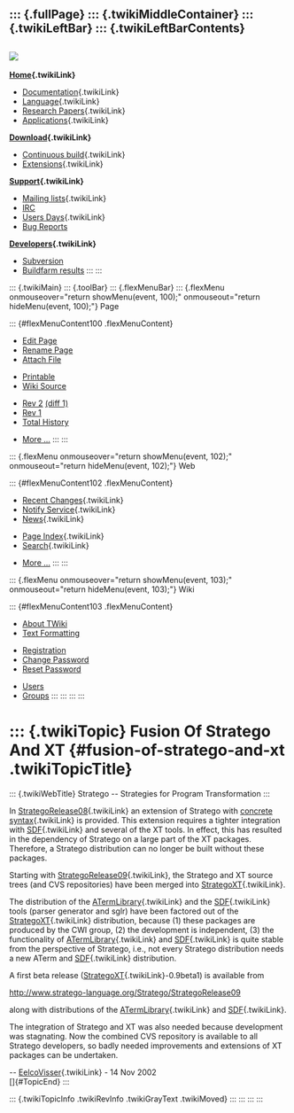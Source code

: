 ::: {.fullPage}
::: {.twikiMiddleContainer}
::: {.twikiLeftBar}
::: {.twikiLeftBarContents}
  ----------------------------------------------------------------------------------
  [![](../pub/Stratego/StrategoLogo/StrategoLogoTextlessWhite-100px.png)](WebHome)
  ----------------------------------------------------------------------------------

**[Home](WebHome){.twikiLink}**

-   [Documentation](StrategoDocumentation){.twikiLink}
-   [Language](StrategoLanguage){.twikiLink}
-   [Research Papers](StrategoPublications){.twikiLink}
-   [Applications](StrategoApplication){.twikiLink}

**[Download](StrategoDownload){.twikiLink}**

-   [Continuous build](ContinuousBuild){.twikiLink}
-   [Extensions](AdditionalPackageDownload){.twikiLink}

**[Support](StrategoSupport){.twikiLink}**

-   [Mailing lists](MailingList){.twikiLink}
-   [IRC](irc://irc.freenode.net/#stratego)
-   [Users Days](StrategoUsersDay){.twikiLink}
-   [Bug Reports](http://yellowgrass.org/project/StrategoXT)

**[Developers](StrategoDev){.twikiLink}**

-   [Subversion](https://svn.strategoxt.org/repos/StrategoXT/strategoxt/trunk)
-   [Buildfarm
    results](http://hydra.nixos.org/jobset/strategoxt/strategoxt-release/all)
:::
:::

::: {.twikiMain}
::: {.toolBar}
::: {.flexMenuBar}
::: {.flexMenu onmouseover="return showMenu(event, 100);" onmouseout="return hideMenu(event, 100);"}
Page

::: {#flexMenuContent100 .flexMenuContent}
-   [Edit
    Page](http://www.program-transformation.org/edit/Stratego/FusionOfStrategoAndXT?t=1536825556)
-   [Rename
    Page](http://www.program-transformation.org/rename/Stratego/FusionOfStrategoAndXT)
-   [Attach
    File](http://www.program-transformation.org/attach/Stratego/FusionOfStrategoAndXT)

<!-- -->

-   [Printable](http://www.program-transformation.org/view/Stratego/FusionOfStrategoAndXT?skin=print.pattern)
-   [Wiki
    Source](http://www.program-transformation.org/view/Stratego/FusionOfStrategoAndXT?skin=text&raw=on&contenttype=text/plain)

<!-- -->

-   [Rev
    2](http://www.program-transformation.org/view/Stratego/FusionOfStrategoAndXT?rev=1.2)
    [(diff 1)](http://www.program-transformation.org/rdiff/Stratego/FusionOfStrategoAndXT?rev1=1.2&rev2=1.1)
-   [Rev
    1](http://www.program-transformation.org/view/Stratego/FusionOfStrategoAndXT?rev=1.1)
-   [Total
    History](http://www.program-transformation.org/rdiff/Stratego/FusionOfStrategoAndXT)

<!-- -->

-   [More
    \...](http://www.program-transformation.org/oops/Stratego/FusionOfStrategoAndXT?template=oopsmore&param1=1.2&param2=1.2)
:::
:::

::: {.flexMenu onmouseover="return showMenu(event, 102);" onmouseout="return hideMenu(event, 102);"}
Web

::: {#flexMenuContent102 .flexMenuContent}
-   [Recent Changes](WebChanges){.twikiLink}
-   [Notify Service](WebNotify){.twikiLink}
-   [News](WebNews){.twikiLink}

<!-- -->

-   [Page Index](WebIndex){.twikiLink}
-   [Search](WebSearch){.twikiLink}

<!-- -->

-   [More
    \...](http://www.program-transformation.org/oops/Stratego/FusionOfStrategoAndXT?template=oopsmore&param1=1.2&param2=1.2)
:::
:::

::: {.flexMenu onmouseover="return showMenu(event, 103);" onmouseout="return hideMenu(event, 103);"}
Wiki

::: {#flexMenuContent103 .flexMenuContent}
-   [About
    TWiki](http://www.program-transformation.org/view/TWiki/WebHome)
-   [Text
    Formatting](http://www.program-transformation.org/view/TWiki/TextFormattingRules)

<!-- -->

-   [Registration](http://www.program-transformation.org/view/TWiki/TWikiRegistration)
-   [Change
    Password](http://www.program-transformation.org/view/TWiki/ChangePassword)
-   [Reset
    Password](http://www.program-transformation.org/view/TWiki/ResetPassword)

<!-- -->

-   [Users](http://www.program-transformation.org/view/Main/TWikiUsers)
-   [Groups](http://www.program-transformation.org/view/Main/TWikiGroups)
:::
:::
:::
:::

::: {.twikiTopic}
Fusion Of Stratego And XT {#fusion-of-stratego-and-xt .twikiTopicTitle}
=========================

::: {.twikiWebTitle}
Stratego \-- Strategies for Program Transformation
:::

In [StrategoRelease08](StrategoRelease08){.twikiLink} an extension of
Stratego with [concrete syntax](ConcreteSyntax){.twikiLink} is provided.
This extension requires a tighter integration with
[SDF](SDF){.twikiLink} and several of the XT tools. In effect, this has
resulted in the dependency of Stratego on a large part of the XT
packages. Therefore, a Stratego distribution can no longer be built
without these packages.

Starting with [StrategoRelease09](StrategoRelease09){.twikiLink}, the
Stratego and XT source trees (and CVS repositories) have been merged
into [StrategoXT](StrategoXT){.twikiLink}.

The distribution of the [ATermLibrary](ATermLibrary){.twikiLink} and the
[SDF](SDF){.twikiLink} tools (parser generator and sglr) have been
factored out of the [StrategoXT](StrategoXT){.twikiLink} distribution,
because (1) these packages are produced by the CWI group, (2) the
development is independent, (3) the functionality of
[ATermLibrary](ATermLibrary){.twikiLink} and [SDF](SDF){.twikiLink} is
quite stable from the perspective of Stratego, i.e., not every Stratego
distribution needs a new ATerm and [SDF](SDF){.twikiLink} distribution.

A first beta release ([StrategoXT](StrategoXT){.twikiLink}-0.9beta1) is
available from

<http://www.stratego-language.org/Stratego/StrategoRelease09>

along with distributions of the [ATermLibrary](ATermLibrary){.twikiLink}
and [SDF](SDF){.twikiLink}.

The integration of Stratego and XT was also needed because development
was stagnating. Now the combined CVS repository is available to all
Stratego developers, so badly needed improvements and extensions of XT
packages can be undertaken.

\-- [EelcoVisser](../Main/EelcoVisser){.twikiLink} - 14 Nov 2002\
[]{#TopicEnd}
:::

::: {.twikiTopicInfo .twikiRevInfo .twikiGrayText .twikiMoved}
:::
:::
:::
:::
